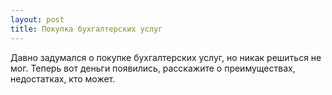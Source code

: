 ```yaml
---
layout: post 
title: Покупка бухгалтерских услуг 
--- 
```

Давно задумался о покупке бухгалтерских услуг, но никак решиться не мог. Теперь вот деньги появились, расскажите о преимуществах, недостатках, кто может.

